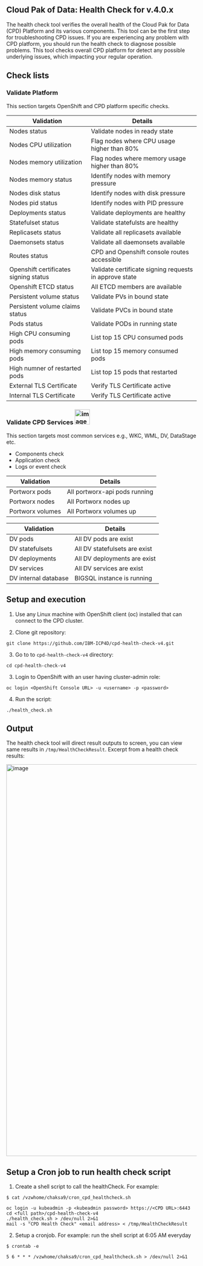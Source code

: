 ## Cloud Pak of Data: Health Check for v.4.0.x
The health check tool verifies the overall health of the Cloud Pak for Data (CPD) Platform and its various components. This tool can be the first step for troubleshooting CPD issues. If you are experiencing any problem with CPD platform, you should run the health check to diagnose possible problems. This tool checks overall CPD platform for detect any possible underlying issues, which impacting your regular operation. 

## Check lists
### Validate Platform
This section targets OpenShift and CPD platform specific checks.

| Validation | Details |
| --- | --- |
| Nodes status | Validate nodes in ready state |
| Nodes CPU utilization | Flag nodes where CPU usage higher than 80% |
| Nodes memory utilization | Flag nodes where memory usage higher than 80% |
| Nodes memory status | Identify nodes with memory pressure |
| Nodes disk status | Identify nodes with disk pressure |
| Nodes pid status | Identify nodes with PID pressure |
| Deployments status | Validate deployments are healthy |
| Statefulset status | Validate statefulsts are healthy |
| Replicasets status | Validate all replicasets available |
| Daemonsets status | Validate all daemonsets available |
| Routes status | CPD and Openshift console routes accessible |
| Openshift certificates signing status | Validate certificate signing requests in approve state |
| Openshift ETCD status | All ETCD members are available |
| Persistent volume status | Validate PVs in bound state |
| Persistent volume claims status | Validate PVCs in bound state |
| Pods status | Validate PODs in running state|
| High CPU consuming pods | List top 15 CPU consumed pods |
| High memory consuming pods | List top 15 memory consumed pods |
| High numner of restarted pods | List top 15 pods that restarted |
| External TLS Certificate | Verify TLS Certificate active |
| Internal TLS Certificate | Verify TLS Certificate active |

### Validate CPD Services <img width="40" alt="image" src="https://user-images.githubusercontent.com/17136230/117361229-632c9580-aed7-11eb-9e1d-0210c5398207.png">

This section targets most common services e.g., WKC, WML, DV, DataStage etc. 

-	Components check
-	Application check
-	Logs or event check


| Validation | Details |
| --- | --- |
| Portworx pods | All portworx-api pods running |
| Portworx nodes | All Portworx nodes up |
| Portworx volumes | All Portworx volumes up |


| Validation | Details |
| --- | --- |
| DV pods | All DV pods are exist |
| DV statefulsets | All DV statefulsets are exist |
| DV deployments | All DV deployments are exist |
| DV services | All DV services are exist |
| DV internal database | BIGSQL instance is running |


## Setup and execution 
1. Use any Linux machine with OpenShift client (oc) installed that can connect to the CPD cluster.

2. Clone git repository:
```
git clone https://github.com/IBM-ICP4D/cpd-health-check-v4.git
```

3. Go to to `cpd-health-check-v4` directory:
```
cd cpd-health-check-v4
```

3. Login to OpenShift with an user having cluster-admin role:
```
oc login <OpenShift Console URL> -u <username> -p <password>
```

4. Run the script:
```
./health_check.sh
```

## Output
The health check tool will direct result outputs to screen, you can view same results in `/tmp/HealthCheckResult`. Excerpt from a health check results:

<img width="1038" alt="image" src="https://user-images.githubusercontent.com/17136230/117359964-d03f2b80-aed5-11eb-9f6d-baaa9dd60a5c.png">

## Setup a Cron job to run health check script
1. Create a shell script to call the healthCheck. For example:
```
$ cat /vzwhome/chaksa9/cron_cpd_healthcheck.sh

oc login -u kubeadmin -p <kubeadmin password> https://<CPD URL>:6443
cd <full path>/cpd-health-check-v4
./health_check.sh > /dev/null 2>&1
mail -s "CPD Health Check" <email address> < /tmp/HealthCheckResult
```

2. Setup a cronjob. For example: run the shell script at 6:05 AM everyday
```
$ crontab -e

5 6 * * * /vzwhome/chaksa9/cron_cpd_healthcheck.sh > /dev/null 2>&1
```
